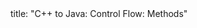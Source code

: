<frontmatter>
title: "C++ to Java: Control Flow: Methods"
</frontmatter>

<include src="unit-inPage-asFlat.md" boilerplate />